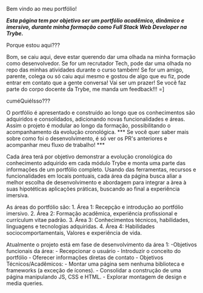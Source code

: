 Bem vindo ao meu portfólio!

***Esta página tem por objetivo ser um portfólio acadêmico, dinâmico e imersivo, durante minha formação como Full Stack Web Developer na Trybe.***

Porque estou aqui???

Bom, se caiu aqui, deve estar querendo dar uma olhada na minha formação como desenvolvedor.
Se for um recrutador Tech, pode dar uma olhada no repo das minhas atividades durante o curso também!
Se for um amigo, parente, colega ou só caiu aqui mesmo e gostou de algo que eu fiz, pode entrar em contato que a gente conversa! Vai ser um prazer!
Se você faz parte do corpo docente da Trybe, me manda um feedback!!! =]

cuméQuiéIsso???

O portfólio é apresentado e construído ao longo que os conhecimentos são adquiridos e consolidados, adicionando novas funcionalidades e áreas. Assim o projeto é modular ao longo da formação, possibilitando o acompanhamento da evolução cronológica.
*** Se você quer saber mais sobre como foi o desenvolvimento, é só ver os PR's anteriores e acompanhar meu fluxo de trabalho! ***

Cada área terá por objetivo demonstrar a evolução cronológica do conhecimento adquirido em cada módulo Trybe e monta uma parte das informações de um portfólio completo.
Usando das ferramentas, recursos e funcionalidades em locais pontuais, cada área da página busca aliar a melhor escolha de desenvolvimento e abordagem para integrar a àrea à suas hipotéticas aplicações práticas, buscando ao final a experiência imersiva.

As áreas do portfólio são:
    1. Área 1: Recepção e introdução ao portfólio imersivo.
    2. Área 2: Formação acadêmica, experiência profissional e currículum vitae padrão.
    3. Área 3: Conhecimentos técnicos, habilidades, linguagens e tecnologias adquiridas.
    4. Área 4: Habilidades sociocomportamentais, Valores e experiência de vida.

Atualmente o projeto está em fase de desenvolvimento da área 1:
    -Objetivos funcionais da área:
        - Recepcionar o usuário
        - Introduzir o conceito do portfólio
        - Oferecer informações diretas de contato
    - Objetivos Técnicos/Acadêmicos:
        - Montar uma página sem nenhuma biblioteca e frameworks (a exceção de ícones).
        - Consolidar a construção de uma página manipulando JS, CSS e HTML.
        - Explorar montagem de design e media queries.
    


